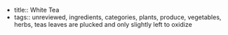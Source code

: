 - title:: White Tea
- tags:: unreviewed, ingredients, categories, plants, produce, vegetables, herbs, teas
leaves are plucked and only slightly left to oxidize
